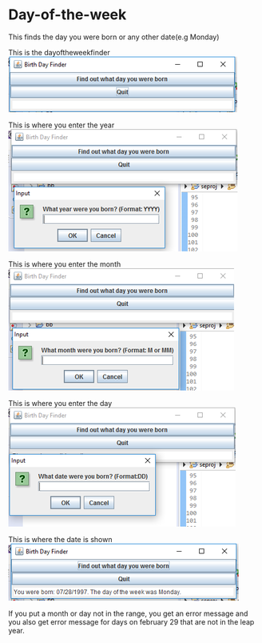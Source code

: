 # Day-of-the-week
This finds the day you were born or any other date(e.g Monday)

This is the dayoftheweekfinder
![Screenshot](birthdatefinder.PNG)

This is where you enter the year
![Screenshot](year.PNG)

This is where you enter the month
![Screenshot](month.PNG)

This is where you enter the day
![Screenshot](day.PNG)

This is where the date is shown
![Screenshot](date.PNG)

If you put a month or day not in the range, you get an error message and you also get error message for days on february 29 that are not in the leap year.

